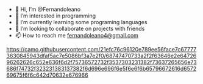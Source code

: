 - 👋 Hi, I’m @Fernandoleano
- 👀 I’m interested in programming
- 🌱 I’m currently learning some programing languages
- 💞️ I’m looking to collaborate on projects with friends
- 📫 How to reach me fernandoleano4@gmail.com

<!---
Fernandoleano/Fernandoleano is a ✨ special ✨ repository because its `README.md` (this file) appears on your GitHub profile.
You can click the Preview link to take a look at your changes.
--->
https://camo.githubusercontent.com/21efc76c96120e789ee56face7c677773630845943dfaf5ac7e5086bf3a7e2f0/68747470733a2f2f63646e2e6472696262626c652e636f6d2f75736572732f3537303231382f73637265656e73686f74732f323231383137382f6d696e696f6e5f6e6f6b65796672616d657269675f6f6c642d70632e676966
